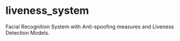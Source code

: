 # liveness_system
Facial Recognition System with Anti-spoofing measures and Liveness Detection Models.
